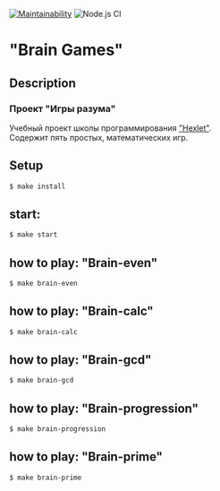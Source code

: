 [![Maintainability](https://api.codeclimate.com/v1/badges/a99a88d28ad37a79dbf6/maintainability)](https://codeclimate.com/github/codeclimate/codeclimate/maintainability) ![Node.js CI](https://github.com/khloptsevps/frontend-project-lvl1/workflows/Node.js%20CI/badge.svg)

# "Brain Games"

## Description

### Проект "Игры разума"

Учебный проект школы программирования ["Hexlet"](https://ru.hexlet.io/?ref=252944).  
Содержит пять простых, математических игр.

## Setup

```sh
$ make install
```

## start:

```sh
$ make start
```

## how to play: "Brain-even"

```sh 
$ make brain-even
```

## how to play: "Brain-calc"

```sh 
$ make brain-calc
```

## how to play: "Brain-gcd"

```sh 
$ make brain-gcd
```

## how to play: "Brain-progression"

```sh 
$ make brain-progression
```

## how to play: "Brain-prime"

```sh 
$ make brain-prime
```